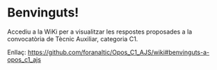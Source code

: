 # Benvinguts!
Accediu a la WiKi per a visualitzar les respostes proposades a la convocatòria de Tècnic Auxiliar, categoria C1.

Enllaç: https://github.com/foranaltic/Opos_C1_AJS/wiki#benvinguts-a-opos_c1_ajs 
